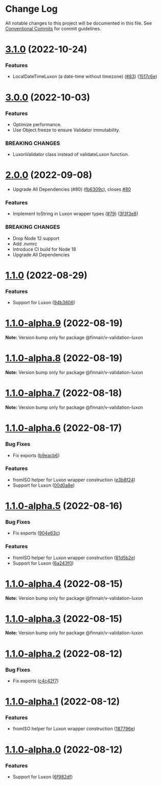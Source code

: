 # Change Log

All notable changes to this project will be documented in this file.
See [Conventional Commits](https://conventionalcommits.org) for commit guidelines.

# [3.1.0](https://github.com/finnair/v-validation/compare/v3.0.0...v3.1.0) (2022-10-24)


### Features

* LocalDateTimeLuxon (a date-time without timezone) ([#83](https://github.com/finnair/v-validation/issues/83)) ([1517c6e](https://github.com/finnair/v-validation/commit/1517c6ec8af835cb928cd6cf228b9bdc9f0cda3e))





# [3.0.0](https://github.com/finnair/v-validation/compare/v2.0.0...v3.0.0) (2022-10-03)

### Features

- Optimize performance.
- Use Object.freeze to ensure Validator immutability.

### BREAKING CHANGES

- LuxonValidator class instead of validateLuxon function.

# [2.0.0](https://github.com/finnair/v-validation/compare/v1.1.0...v2.0.0) (2022-09-08)

- Upgrade All Dependencies (#80) ([fb6309c](https://github.com/finnair/v-validation/commit/fb6309cc1d9fd90f3e8c5ba79798fae1450b66a6)), closes [#80](https://github.com/finnair/v-validation/issues/80)

### Features

- Implement toString in Luxon wrapper types ([#79](https://github.com/finnair/v-validation/issues/79)) ([3f3f3e8](https://github.com/finnair/v-validation/commit/3f3f3e8a4172c7803a7be4809f06aba554f7090f))

### BREAKING CHANGES

- Drop Node 12 support
- Add .nvmrc
- Introduce CI build for Node 18
- Upgrade All Dependencies

# [1.1.0](https://github.com/finnair/v-validation/compare/v1.0.1...v1.1.0) (2022-08-29)

### Features

- Support for Luxon ([94b3806](https://github.com/finnair/v-validation/commit/94b38060e07feeb0abb8c81659d8bda537a4d9aa))

# [1.1.0-alpha.9](https://github.com/finnair/v-validation/compare/v1.1.0-alpha.8...v1.1.0-alpha.9) (2022-08-19)

**Note:** Version bump only for package @finnair/v-validation-luxon

# [1.1.0-alpha.8](https://github.com/finnair/v-validation/compare/v1.1.0-alpha.7...v1.1.0-alpha.8) (2022-08-19)

**Note:** Version bump only for package @finnair/v-validation-luxon

# [1.1.0-alpha.7](https://github.com/finnair/v-validation/compare/v1.1.0-alpha.6...v1.1.0-alpha.7) (2022-08-18)

**Note:** Version bump only for package @finnair/v-validation-luxon

# [1.1.0-alpha.6](https://github.com/finnair/v-validation/compare/v1.0.1...v1.1.0-alpha.6) (2022-08-17)

### Bug Fixes

- Fix exports ([b9eacb6](https://github.com/finnair/v-validation/commit/b9eacb6e98a05a07049eb0a8f97b7e6b4958973a))

### Features

- fromISO helper for Luxon wrapper construction ([e3b8f24](https://github.com/finnair/v-validation/commit/e3b8f247b3a9bfef8ad474688f995862fdd810e3))
- Support for Luxon ([00d0a8e](https://github.com/finnair/v-validation/commit/00d0a8e8c8de46bfeb3502f51bb8cd5a3627070e))

# [1.1.0-alpha.5](https://github.com/finnair/v-validation/compare/v1.0.1...v1.1.0-alpha.5) (2022-08-16)

### Bug Fixes

- Fix exports ([904e63c](https://github.com/finnair/v-validation/commit/904e63c4a40e65d274349ae0f5ea80c697c5c8ce))

### Features

- fromISO helper for Luxon wrapper construction ([81d5b2e](https://github.com/finnair/v-validation/commit/81d5b2eb08f360ab56ec0c6caece392a0e6eb1a1))
- Support for Luxon ([6a243f0](https://github.com/finnair/v-validation/commit/6a243f043db2ca6700180eb758a08d8edfe1e538))

# [1.1.0-alpha.4](https://github.com/finnair/v-validation/compare/v1.1.0-alpha.3...v1.1.0-alpha.4) (2022-08-15)

**Note:** Version bump only for package @finnair/v-validation-luxon

# [1.1.0-alpha.3](https://github.com/finnair/v-validation/compare/v1.1.0-alpha.2...v1.1.0-alpha.3) (2022-08-15)

**Note:** Version bump only for package @finnair/v-validation-luxon

# [1.1.0-alpha.2](https://github.com/finnair/v-validation/compare/v1.1.0-alpha.1...v1.1.0-alpha.2) (2022-08-12)

### Bug Fixes

- Fix exports ([c4c42f7](https://github.com/finnair/v-validation/commit/c4c42f715e8c52b29b76f7f07753f632528a69ab))

# [1.1.0-alpha.1](https://github.com/finnair/v-validation/compare/v1.1.0-alpha.0...v1.1.0-alpha.1) (2022-08-12)

### Features

- fromISO helper for Luxon wrapper construction ([187796e](https://github.com/finnair/v-validation/commit/187796e707f44033d94943ef64d48626317b4d80))

# [1.1.0-alpha.0](https://github.com/finnair/v-validation/compare/v1.0.1...v1.1.0-alpha.0) (2022-08-12)

### Features

- Support for Luxon ([6f982df](https://github.com/finnair/v-validation/commit/6f982df9b55395e953069914c93fef677dec171e))
